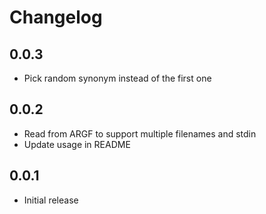 # Changelog

## 0.0.3

- Pick random synonym instead of the first one

## 0.0.2

- Read from ARGF to support multiple filenames and stdin
- Update usage in README

## 0.0.1

- Initial release

